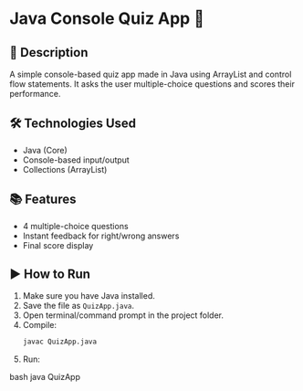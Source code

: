 # Java Console Quiz App 🎯

## 📌 Description
A simple console-based quiz app made in Java using ArrayList and control flow statements. It asks the user multiple-choice questions and scores their performance.

## 🛠 Technologies Used
- Java (Core)
- Console-based input/output
- Collections (ArrayList)

## 📚 Features
- 4 multiple-choice questions
- Instant feedback for right/wrong answers
- Final score display

## ▶️ How to Run

1. Make sure you have Java installed.
2. Save the file as `QuizApp.java`.
3. Open terminal/command prompt in the project folder.
4. Compile:
   ```bash
   javac QuizApp.java
5. Run:

  bash
  java QuizApp
